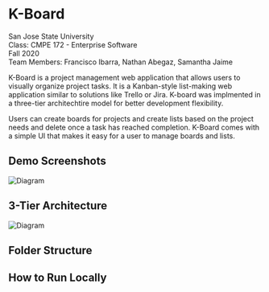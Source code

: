 # K-Board
San Jose State University <br />
Class: CMPE 172 - Enterprise Software <br />
Fall 2020 <br />
Team Members: Francisco Ibarra, Nathan Abegaz, Samantha Jaime <br />

K-Board is a project management web application that allows users to visually organize project tasks. It is a Kanban-style list-making web application similar to solutions like Trello or Jira. K-board was implmented in a three-tier architechtire model for better development flexibility. <br />

Users can create boards for projects and create lists based on the project needs and delete once a task has reached completion. K-Board comes with a simple UI that makes it easy for a user to manage boards and lists. 

## Demo Screenshots 
<img src="https://i.imgur.com/Grm2WmO.png" alt="Diagram" />

## 3-Tier Architecture
<img src="https://i.imgur.com/cCUvtqG.png" alt="Diagram" />

## Folder Structure 
## How to Run Locally 

